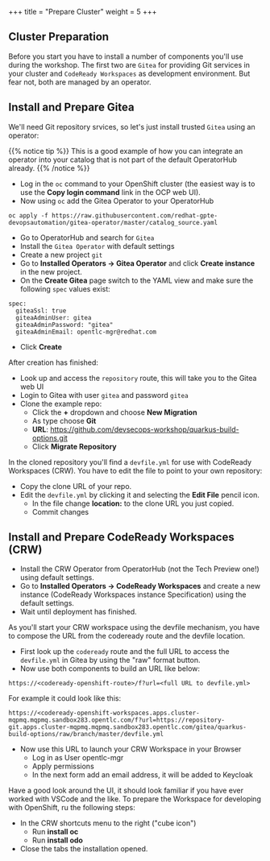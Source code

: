 +++
title = "Prepare Cluster"
weight = 5
+++

## Cluster Preparation

Before you start you have to install a number of components you'll use during the workshop. The first two are `Gitea` for providing Git services in your cluster and `CodeReady Workspaces` as development environment. But fear not, both are managed by an operator.

## Install and Prepare Gitea
We'll need Git repository srvices, so let's just install trusted `Gitea` using an operator:

{{% notice tip %}}
This is a good example of how you can integrate an operator into your catalog that is not part of the default OperatorHub already.
{{% /notice %}}

- Log in the `oc` command to your OpenShift cluster (the easiest way is to use the **Copy login command** link in the OCP web UI).
- Now using `oc` add the Gitea Operator to your OperatorHub
```
oc apply -f https://raw.githubusercontent.com/redhat-gpte-devopsautomation/gitea-operator/master/catalog_source.yaml
```
- Go to OperatorHub and search for `Gitea`
- Install the `Gitea Operator` with default settings
- Create a new project `git`
- Go to **Installed Operators -> Gitea Operator** and click **Create instance** in the new project.
- On the **Create Gitea** page switch to the YAML view and make sure the following `spec` values exist:

```
spec:
  giteaSsl: true
  giteaAdminUser: gitea
  giteaAdminPassword: "gitea"
  giteaAdminEmail: opentlc-mgr@redhat.com
```
- Click **Create**

After creation has finished:
- Look up and access the `repository` route, this will take you to the Gitea web UI
- Login to Gitea with user `gitea` and password `gitea`
- Clone the example repo:
  - Click the **+** dropdown and choose **New Migration**
  - As type choose **Git**
  - **URL**: https://github.com/devsecops-workshop/quarkus-build-options.git
  - Click **Migrate Repository**

In the cloned repository you'll find a `devfile.yml` for use with CodeReady Workspaces (CRW). You have to edit the file to point to your own repository:
- Copy the clone URL of your repo.
- Edit the `devfile.yml` by clicking it and selecting the **Edit File** pencil icon.
  - In the file change **location:** to the clone URL you just copied.
  - Commit changes

## Install and Prepare CodeReady Workspaces (CRW)
- Install the CRW Operator from OperatorHub (not the Tech Preview one!) using default settings.
- Go to **Installed Operators -> CodeReady Workspaces** and create a new instance (CodeReady Workspaces instance Specification) using the default settings.
- Wait until deployment has finished.

As you'll start your CRW workspace using the devfile mechanism, you have to compose the URL from the codeready route and the devfile location.
- First look up the `codeready` route and the full URL to access the `devfile.yml` in Gitea by using the "raw" format button.
- Now use both components to build an URL like below:
```
https://<codeready-openshift-route>/f?url=<full URL to devfile.yml>
```
For example it could look like this:
```
https://<codeready-openshift-workspaces.apps.cluster-mqpmq.mqpmq.sandbox283.opentlc.com/f?url=https://repository-git.apps.cluster-mqpmq.mqpmq.sandbox283.opentlc.com/gitea/quarkus-build-options/raw/branch/master/devfile.yml
```
- Now use this URL to launch your CRW Workspace in your Browser
  - Log in as User opentlc-mgr
  - Apply permissions
  - In the next form add an email address, it will be added to Keycloak

Have a good look around the UI, it should look familiar if you have ever worked with VSCode and the like. To prepare the Workspace for developing with OpenShift, ru the following steps:

- In the CRW shortcuts menu to the right ("cube icon")
  - Run **install oc**
  - Run **install odo**
- Close the tabs the installation opened.
